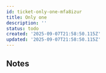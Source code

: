 ```yaml
---
id: ticket-only-one-mfa8izur
title: Only one
description: ''
status: todo
created: '2025-09-07T21:58:50.115Z'
updated: '2025-09-07T21:58:50.115Z'
---
```


## Notes
